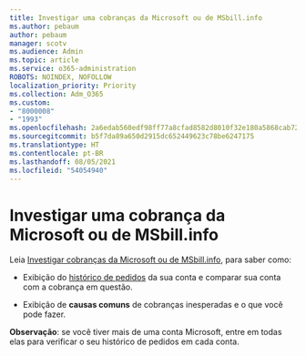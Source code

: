 ```yaml
---
title: Investigar uma cobranças da Microsoft ou de MSbill.info
ms.author: pebaum
author: pebaum
manager: scotv
ms.audience: Admin
ms.topic: article
ms.service: o365-administration
ROBOTS: NOINDEX, NOFOLLOW
localization_priority: Priority
ms.collection: Adm_O365
ms.custom:
- "8000008"
- "1993"
ms.openlocfilehash: 2a6edab560edf98ff77a8cfad8582d8010f32e180a5868cab720aae6751f0c14
ms.sourcegitcommit: b5f7da89a650d2915dc652449623c78be6247175
ms.translationtype: HT
ms.contentlocale: pt-BR
ms.lasthandoff: 08/05/2021
ms.locfileid: "54054940"
---
```

# <a name="investigate-a-billing-charge-from-microsoft-or-msbill-dot-info"></a>Investigar uma cobrança da Microsoft ou de MSbill.info

Leia [Investigar cobranças da Microsoft ou de MSbill.info](https://support.microsoft.com/help/10623/microsoft-account-investigate-billing-charge), para saber como: 

- Exibição do [histórico de pedidos](https://account.microsoft.com/billing/orders/) da sua conta e comparar sua conta com a cobrança em questão.

- Exibição de **causas comuns** de cobranças inesperadas e o que você pode fazer.

**Observação**: se você tiver mais de uma conta Microsoft, entre em todas elas para verificar o seu histórico de pedidos em cada conta.
